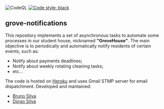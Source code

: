 ![CodeQL](https://github.com/brunosilva5/grove-notifications/workflows/CodeQL/badge.svg)
<a href="https://github.com/psf/black"><img alt="Code style: black" src="https://img.shields.io/badge/code%20style-black-000000.svg"></a>

## grove-notifications

This repository implements a set of asynchronous tasks to automate some processes in our student house, nicknamed **"GroveHouse"**. The main objective is to periodically and automatically notify residents of certain events, such as:
  * Notify about payments deadlines;
  * Notify about weekly rotating cleaning tasks;
  * etc...
    
The code is hosted on [Heroku](www.heroku.com) and uses Gmail STMP server for email dispatchment.
Developed and mantained:
* [Bruno Silva](https://github.com/brunosilva5)
* [Diogo Silva](https://github.com/spamz23)
